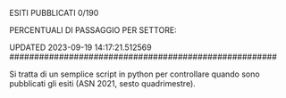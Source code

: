 ESITI PUBBLICATI 0/190 

PERCENTUALI DI PASSAGGIO PER SETTORE:

UPDATED 2023-09-19 14:17:21.512569
###################################################### 

Si tratta di un semplice script in python per controllare quando sono pubblicati gli esiti (ASN 2021, sesto quadrimestre).

